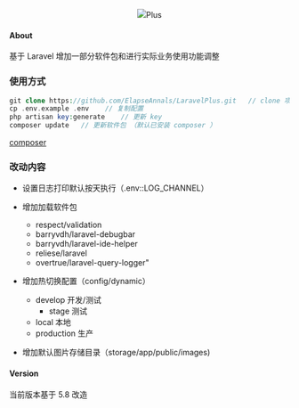 <p align="center"><img src="https://laravel.com/assets/img/components/logo-laravel.svg"><span align="center">Plus</span> </p>

#### About
基于 Laravel 增加一部分软件包和进行实际业务使用功能调整

### 使用方式

```php
git clone https://github.com/ElapseAnnals/LaravelPlus.git   // clone 项目，移动到对于自身项目中功能
cp .env.example .env    // 复制配置
php artisan key:generate    // 更新 key
composer update   // 更新软件包 （默认已安装 composer ） 
```
[composer](https://www.phpcomposer.com/)

### 改动内容
- 设置日志打印默认按天执行（.env::LOG_CHANNEL）
- 增加加载软件包
 
  - respect/validation
  - barryvdh/laravel-debugbar
  - barryvdh/laravel-ide-helper
  - reliese/laravel
  - overtrue/laravel-query-logger"
  
 - 增加热切换配置（config/dynamic）
 
   -  develop 开发/测试
        - stage 测试 
   -  local 本地
   -  production 生产
   
 - 增加默认图片存储目录（storage/app/public/images)
   
  






#### Version
当前版本基于 5.8 改造
